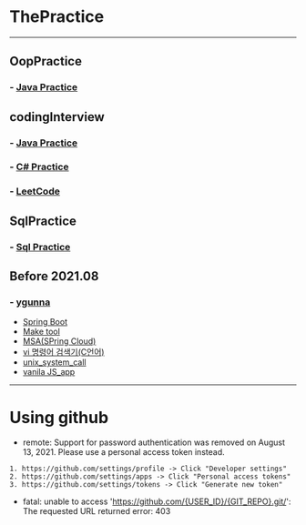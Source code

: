 # ThePractice
---
## OopPractice
### - [Java Practice](https://github.com/dev7gy/ThePractice/tree/main/OopPractice)

## codingInterview
### - [Java Practice](https://github.com/dev7gy/ThePractice/tree/main/codingInterview/AlgorithmJava)
### - [C# Practice](https://github.com/dev7gy/ThePractice/tree/main/codingInterview/HelloCoding_Algorithm)
### - [LeetCode](https://github.com/dev7gy/ThePractice/tree/main/codingInterview/leetcode)

## SqlPractice
### - [Sql Practice](https://github.com/dev7gy/ThePractice/tree/main/SqlPractice)

## Before 2021.08
### - [ygunna](https://github.com/dev7gy/ThePractice/tree/main/ygunna)
- [Spring Boot](https://github.com/dev7gy/ThePractice/tree/main/ygunna/springBootStudy)
- [Make tool](https://github.com/dev7gy/ThePractice/tree/main/ygunna/studyAll/make)
- [MSA(SPring Cloud)](https://github.com/dev7gy/ThePractice/tree/main/ygunna/studyAll/msa)
- [vi 명령어 검색기(C언어)](https://github.com/dev7gy/ThePractice/tree/main/ygunna/studyAll/prj/vi_cmd_srch)
- [unix_system_call](https://github.com/dev7gy/ThePractice/tree/main/ygunna/studyAll/unix_system/ch01_unixSystemBasic)
- [vanila JS_app](https://github.com/dev7gy/ThePractice/tree/main/ygunna/studyAll/web)
---
# Using github
- remote: Support for password authentication was removed on August 13, 2021. Please use a personal access token instead.

```
1. https://github.com/settings/profile -> Click "Developer settings"
2. https://github.com/settings/apps -> Click "Personal access tokens"
3. https://github.com/settings/tokens -> Click "Generate new token"
```

- fatal: unable to access 'https://github.com/{USER_ID}/{GIT_REPO}.git/': The requested URL returned error: 403
```
```
